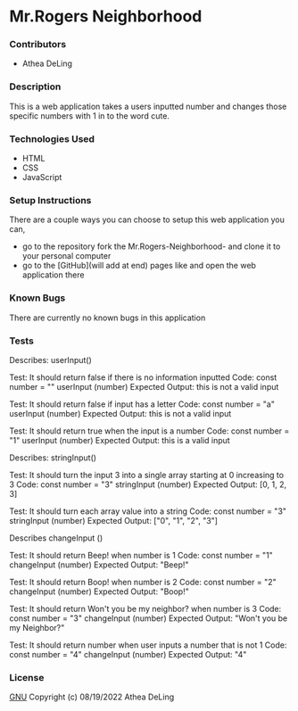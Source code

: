 # Mr.Rogers Neighborhood

### Contributors
  * Athea DeLing

### Description
This is a web application takes a users inputted number and changes those specific numbers with 1 in to the word cute.

### Technologies Used
  * HTML
  * CSS
  * JavaScript

### Setup Instructions
There are a couple ways you can choose to setup this web application you can,
  * go to the repository fork the Mr.Rogers-Neighborhood- and clone it to your personal computer
  * go to the [GitHub](will add at end) pages like and open the web application there

### Known Bugs
There are currently no known bugs in this application

### Tests
Describes: userInput()

Test: It should return false if there is no information inputted
Code:
const number = ""
userInput (number)
Expected Output: this is not a valid input

Test: It should return false if input has a letter
Code:
const number = "a"
userInput (number)
Expected Output: this is not a valid input

Test: It should return true when the input is a number
Code:
const number = "1"
userInput (number)
Expected Output: this is a valid input

Describes: stringInput()

Test: It should turn the input 3 into a single array starting at 0 increasing to 3
Code:
const number = "3"
stringInput (number)
Expected Output: [0, 1, 2, 3]

Test: It should turn each array value into a string
Code:
const number = "3"
stringInput (number)
Expected Output: ["0", "1", "2", "3"]

Describes changeInput ()

Test: It should return Beep! when number is 1
Code:
const number = "1"
changeInput (number)
Expected Output: "Beep!"

Test: It should return Boop! when number is 2
Code:
const number = "2"
changeInput (number)
Expected Output: "Boop!"

Test: It should return Won't you be my neighbor? when number is 3
Code:
const number = "3"
changeInput (number)
Expected Output: "Won't you be my Neighbor?"

Test: It should return number when user inputs a number that is not 1
Code:
const number = "4"
changeInput (number)
Expected Output: "4"

### License
[GNU](https://choosealicense.com/licenses/gpl-3.0/) Copyright (c) 08/19/2022 Athea DeLing
